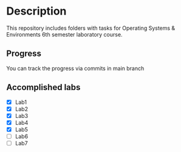 # Description

This repository includes folders with tasks for Operating Systems & Environments 6th semester laboratory course.

## Progress

You can track the progress via commits in main branch

## Accomplished labs

- [x] Lab1
- [x] Lab2
- [x] Lab3
- [x] Lab4
- [x] Lab5
- [ ] Lab6
- [ ] Lab7
